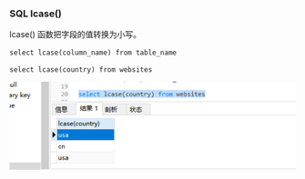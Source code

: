 ### SQL lcase()

lcase() 函数把字段的值转换为小写。

```MySql
select lcase(column_name) from table_name
```

```MySql
select lcase(country) from websites
```
<img src='./img/lcase().png' />

